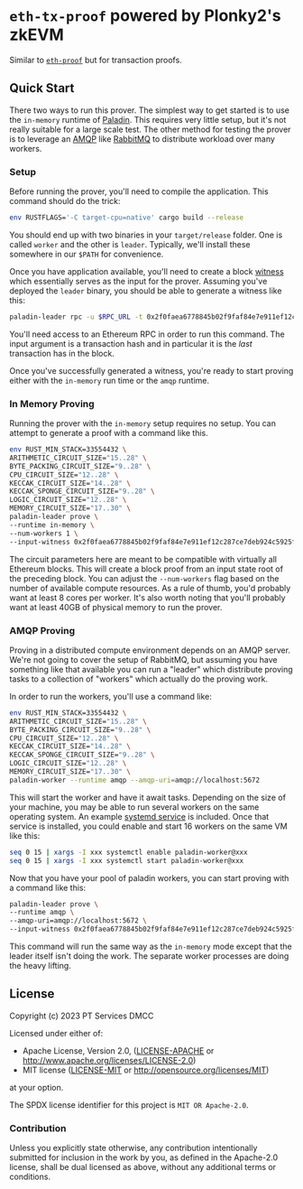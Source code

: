 # `eth-tx-proof` powered by Plonky2's zkEVM

Similar to [`eth-proof`](https://github.com/wborgeaud/eth-proof) but for transaction proofs.

## Quick Start

There two ways to run this prover. The simplest way to get started is
to use the `in-memory` runtime of
[Paladin](https://github.com/0xPolygonZero/paladin). This requires
very little setup, but it's not really suitable for a large scale
test. The other method for testing the prover is to leverage an
[AMQP](https://en.wikipedia.org/wiki/Advanced_Message_Queuing_Protocol)
like [RabbitMQ](https://en.wikipedia.org/wiki/RabbitMQ) to distribute
workload over many workers.

### Setup

Before running the prover, you'll need to compile the
application. This command should do the trick:

```bash
env RUSTFLAGS='-C target-cpu=native' cargo build --release
```

You should end up with two binaries in your `target/release`
folder. One is called `worker` and the other is `leader`. Typically,
we'll install these somewhere in our `$PATH` for convenience.

Once you have application available, you'll need to create a block
[witness](https://nmohnblatt.github.io/zk-jargon-decoder/definitions/witness.html)
which essentially serves as the input for the prover. Assuming you've
deployed the `leader` binary, you should be able to generate a witness
like this:

```bash
paladin-leader rpc -u $RPC_URL -t 0x2f0faea6778845b02f9faf84e7e911ef12c287ce7deb924c5925f3626c77906e > 0x2f0faea6778845b02f9faf84e7e911ef12c287ce7deb924c5925f3626c77906e.json
```

You'll need access to an Ethereum RPC in order to run this
command. The input argument is a transaction hash and in particular it
is the *last* transaction has in the block.

Once you've successfully generated a witness, you're ready to start
proving either with the `in-memory` run time or the `amqp` runtime.

### In Memory Proving

Running the prover with the `in-memory` setup requires no setup. You
can attempt to generate a proof with a command like this.

```bash
env RUST_MIN_STACK=33554432 \
ARITHMETIC_CIRCUIT_SIZE="15..28" \
BYTE_PACKING_CIRCUIT_SIZE="9..28" \
CPU_CIRCUIT_SIZE="12..28" \
KECCAK_CIRCUIT_SIZE="14..28" \
KECCAK_SPONGE_CIRCUIT_SIZE="9..28" \
LOGIC_CIRCUIT_SIZE="12..28" \
MEMORY_CIRCUIT_SIZE="17..30" \
paladin-leader prove \
--runtime in-memory \
--num-workers 1 \
--input-witness 0x2f0faea6778845b02f9faf84e7e911ef12c287ce7deb924c5925f3626c77906e.json
```

The circuit parameters here are meant to be compatible with virtually
all Ethereum blocks. This will create a block proof from an input
state root of the preceding block. You can adjust the `--num-workers`
flag based on the number of available compute resources. As a rule of
thumb, you'd probably want at least 8 cores per worker. It's also
worth noting that you'll probably want at least 40GB of physical
memory to run the prover.

### AMQP Proving

Proving in a distributed compute environment depends on an AMQP
server. We're not going to cover the setup of RabbitMQ, but assuming
you have something like that available you can run a "leader" which
distribute proving tasks to a collection of "workers" which actually
do the proving work.

In order to run the workers, you'll use a command like:

```bash
env RUST_MIN_STACK=33554432 \
ARITHMETIC_CIRCUIT_SIZE="15..28" \
BYTE_PACKING_CIRCUIT_SIZE="9..28" \
CPU_CIRCUIT_SIZE="12..28" \
KECCAK_CIRCUIT_SIZE="14..28" \
KECCAK_SPONGE_CIRCUIT_SIZE="9..28" \
LOGIC_CIRCUIT_SIZE="12..28" \
MEMORY_CIRCUIT_SIZE="17..30" \
paladin-worker --runtime amqp --amqp-uri=amqp://localhost:5672
```

This will start the worker and have it await tasks. Depending on the
size of your machine, you may be able to run several workers on the
same operating system. An example [systemd
service](./deploy/paladin-worker@.service) is included. Once that
service is installed, you could enable and start 16 workers on the
same VM like this:

```bash
seq 0 15 | xargs -I xxx systemctl enable paladin-worker@xxx
seq 0 15 | xargs -I xxx systemctl start paladin-worker@xxx
```

Now that you have your pool of paladin workers, you can start proving
with a command like this:

```bash
paladin-leader prove \
--runtime amqp \
--amqp-uri=amqp://localhost:5672 \
--input-witness 0x2f0faea6778845b02f9faf84e7e911ef12c287ce7deb924c5925f3626c77906e.json
```

This command will run the same way as the `in-memory` mode except that
the leader itself isn't doing the work. The separate worker processes
are doing the heavy lifting.


## License
Copyright (c) 2023 PT Services DMCC

Licensed under either of:
* Apache License, Version 2.0, ([LICENSE-APACHE](LICENSE-APACHE) or http://www.apache.org/licenses/LICENSE-2.0)
* MIT license ([LICENSE-MIT](LICENSE-MIT) or http://opensource.org/licenses/MIT)

at your option. 

The SPDX license identifier for this project is `MIT OR Apache-2.0`.

### Contribution

Unless you explicitly state otherwise, any contribution intentionally submitted for inclusion in the work by you,
as defined in the Apache-2.0 license, shall be dual licensed as above, without any additional terms or conditions.
